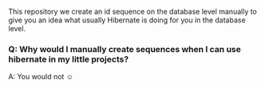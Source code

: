 This repository we create an id sequence on the database level manually to give you an idea what usually Hibernate is
doing for you in the database level.

### Q: Why would I manually create sequences when I can use hibernate in my little projects?

A: You would not :relaxed:

